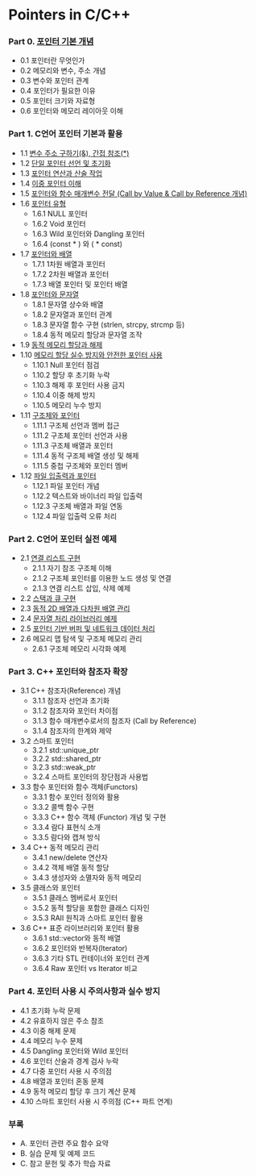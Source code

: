 # Pointers in C/C++
### Part 0. [포인터 기본 개념](https://github.com/csbyun-data/Pointers/blob/main/PART0.md)
* 0.1 포인터란 무엇인가  
* 0.2 메모리와 변수, 주소 개념  
* 0.3 변수와 포인터 관계  
* 0.4 포인터가 필요한 이유  
* 0.5 포인터 크기와 자료형  
* 0.6 포인터와 메모리 레이아웃 이해  

### Part 1. C언어 포인터 기본과 활용
* 1.1 [변수 주소 구하기(&), 간접 참조(*)](https://github.com/csbyun-data/Pointers/blob/main/PART1_01.md)  
* 1.2 [단일 포인터 선언 및 초기화](https://github.com/csbyun-data/Pointers/blob/main/PART1_02.md)  
* 1.3 [포인터 연산과 산술 작업](https://github.com/csbyun-data/Pointers/blob/main/PART1_03.md)  
* 1.4 [이중 포인터 이해](https://github.com/csbyun-data/Pointers/blob/main/PART1_04.md)  
* 1.5 [포인터와 함수 매개변수 전달 (Call by Value & Call by Reference 개념)](https://github.com/csbyun-data/Pointers/blob/main/PART1_05.md)  
* 1.6 [포인터 유형](https://github.com/csbyun-data/Pointers/blob/main/PART1_06.md)  
  * 1.6.1 NULL 포인터  
  * 1.6.2 Void 포인터  
  * 1.6.3 Wild 포인터와 Dangling 포인터
  * 1.6.4 (const * ) 와 ( * const)
* 1.7 [포인터와 배열](https://github.com/csbyun-data/Pointers/blob/main/PART1_07.md)  
  * 1.7.1 1차원 배열과 포인터  
  * 1.7.2 2차원 배열과 포인터  
  * 1.7.3 배열 포인터 및 포인터 배열  
* 1.8 [포인터와 문자열](https://github.com/csbyun-data/Pointers/blob/main/PART1_08.md)  
  * 1.8.1 문자열 상수와 배열  
  * 1.8.2 문자열과 포인터 관계  
  * 1.8.3 문자열 함수 구현 (strlen, strcpy, strcmp 등)  
  * 1.8.4 동적 메모리 할당과 문자열 조작  
* 1.9 [동적 메모리 할당과 해제](https://github.com/csbyun-data/Pointers/blob/main/PART1_09.md)  
* 1.10 [메모리 할당 실수 방지와 안전한 포인터 사용](https://github.com/csbyun-data/Pointers/blob/main/PART1_10.md)  
  * 1.10.1 Null 포인터 점검  
  * 1.10.2 할당 후 초기화 누락  
  * 1.10.3 해제 후 포인터 사용 금지  
  * 1.10.4 이중 해제 방지  
  * 1.10.5 메모리 누수 방지  
* 1.11 [구조체와 포인터](https://github.com/csbyun-data/Pointers/blob/main/PART1_11.md)  
  * 1.11.1 구조체 선언과 멤버 접근  
  * 1.11.2 구조체 포인터 선언과 사용  
  * 1.11.3 구조체 배열과 포인터  
  * 1.11.4 동적 구조체 배열 생성 및 해제  
  * 1.11.5 중첩 구조체와 포인터 멤버  
* 1.12 [파일 입출력과 포인터](https://github.com/csbyun-data/Pointers/blob/main/PART1_12.md)  
  * 1.12.1 파일 포인터 개념  
  * 1.12.2 텍스트와 바이너리 파일 입출력  
  * 1.12.3 구조체 배열과 파일 연동  
  * 1.12.4 파일 입출력 오류 처리  

### Part 2. C언어 포인터 실전 예제
* 2.1 [연결 리스트 구현](https://github.com/csbyun-data/Pointers/blob/main/PART2_01.md)  
  * 2.1.1 자기 참조 구조체 이해  
  * 2.1.2 구조체 포인터를 이용한 노드 생성 및 연결  
  * 2.1.3 연결 리스트 삽입, 삭제 예제  
* 2.2 [스택과 큐 구현](https://github.com/csbyun-data/Pointers/blob/main/PART2_02.md)  
* 2.3 [동적 2D 배열과 다차원 배열 관리](https://github.com/csbyun-data/Pointers/blob/main/PART2_03.md)  
* 2.4 [문자열 처리 라이브러리 예제](https://github.com/csbyun-data/Pointers/blob/main/PART2_04.md)  
* 2.5 [포인터 기반 버퍼 및 네트워크 데이터 처리](https://github.com/csbyun-data/Pointers/blob/main/PART2_05.md)  
* 2.6 메모리 맵 탐색 및 구조체 메모리 관리
  * 2.6.1 구조체 메모리 시각화 예제

### Part 3. C++ 포인터와 참조자 확장
* 3.1 C++ 참조자(Reference) 개념  
  * 3.1.1 참조자 선언과 초기화  
  * 3.1.2 참조자와 포인터 차이점  
  * 3.1.3 함수 매개변수로서의 참조자 (Call by Reference)  
  * 3.1.4 참조자의 한계와 제약  
* 3.2 스마트 포인터  
  * 3.2.1 std::unique_ptr  
  * 3.2.2 std::shared_ptr  
  * 3.2.3 std::weak_ptr  
  * 3.2.4 스마트 포인터의 장단점과 사용법  
* 3.3 함수 포인터와 함수 객체(Functors)  
  * 3.3.1 함수 포인터 정의와 활용  
  * 3.3.2 콜백 함수 구현  
  * 3.3.3 C++ 함수 객체 (Functor) 개념 및 구현  
  * 3.3.4 람다 표현식 소개
  * 3.3.5 람다와 캡쳐 방식
* 3.4 C++ 동적 메모리 관리  
  * 3.4.1 new/delete 연산자  
  * 3.4.2 객체 배열 동적 할당  
  * 3.4.3 생성자와 소멸자와 동적 메모리  
* 3.5 클래스와 포인터  
  * 3.5.1 클래스 멤버로서 포인터  
  * 3.5.2 동적 할당을 포함한 클래스 디자인  
  * 3.5.3 RAII 원칙과 스마트 포인터 활용  
* 3.6 C++ 표준 라이브러리와 포인터 활용  
  * 3.6.1 std::vector와 동적 배열  
  * 3.6.2 포인터와 반복자(Iterator)  
  * 3.6.3 기타 STL 컨테이너와 포인터 관계
  * 3.6.4 Raw 포인터 vs Iterator 비교  

### Part 4. 포인터 사용 시 주의사항과 실수 방지
* 4.1 초기화 누락 문제  
* 4.2 유효하지 않은 주소 참조  
* 4.3 이중 해제 문제  
* 4.4 메모리 누수 문제  
* 4.5 Dangling 포인터와 Wild 포인터  
* 4.6 포인터 산술과 경계 검사 누락  
* 4.7 다중 포인터 사용 시 주의점  
* 4.8 배열과 포인터 혼동 문제  
* 4.9 동적 메모리 할당 후 크기 계산 문제  
* 4.10 스마트 포인터 사용 시 주의점 (C++ 파트 연계)  

### 부록
* A. 포인터 관련 주요 함수 요약  
* B. 실습 문제 및 예제 코드  
* C. 참고 문헌 및 추가 학습 자료  
